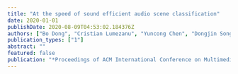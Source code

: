 ```yaml
---
title: "At the speed of sound efficient audio scene classification"
date: 2020-01-01
publishDate: 2020-08-09T04:53:02.184376Z
authors: ["Bo Dong", "Cristian Lumezanu", "Yuncong Chen", "Dongjin Song", "Takehiko Mizoguchi", "Haifeng Chen", "Latifur Khan"]
publication_types: ["1"]
abstract: ""
featured: false
publication: "*Proceedings of ACM International Conference on Multimedia Retrieval (ICMR)*"
---
```


